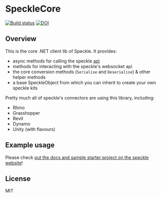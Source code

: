 # SpeckleCore
[![Build status](https://ci.appveyor.com/api/projects/status/k0n0853v26f1thl4/branch/master?svg=true)](https://ci.appveyor.com/project/SpeckleWorks/specklecore/branch/master) [![DOI](https://zenodo.org/badge/100398062.svg)](https://zenodo.org/badge/latestdoi/100398062)

## Overview

This is the core .NET client lib of Speckle. It provides: 
- async methods for calling the speckle [api](https://speckleworks.github.io/SpeckleOpenApi/) 
- methods for interacting with the speckle's websocket api
- the core conversion methods (`Serialise` and `Deserialise`) & other helper methods
- a base SpeckleObject from which you can inherit to create your own speckle kits

Pretty much all of speckle's connectors are using this library, including:
- Rhino
- Grasshopper
- Revit
- Dynamo
- Unity (with flavours)

## Example usage

Please check [out the docs and sample starter project on the speckle website](https://speckle.systems/docs/developers/dotnet-sdk)!

## License 
MIT
